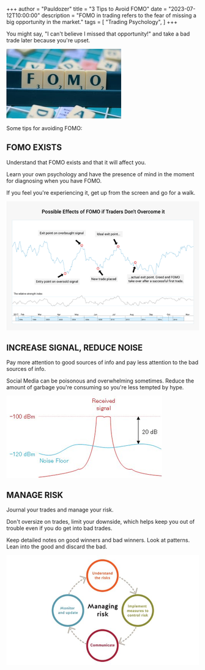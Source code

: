 +++
author = "Pauldozer"
title = "3 Tips to Avoid FOMO"
date = "2023-07-12T10:00:00"
description = "FOMO in trading refers to the fear of missing a big opportunity in the market."
tags = [
   "Trading Psychology",
]
+++


You might say, "I can't believe I missed that opportunity!" and take a bad trade later because you're upset.

![](images/fomo.jpeg)


Some tips for avoiding FOMO:

## **FOMO EXISTS** 

Understand that FOMO exists and that it will affect you.

Learn your own psychology and have the presence of mind in the moment for diagnosing when you have FOMO. 

If you feel you're experiencing it, get up from the screen and go for a walk.

![](images/fomoeffects.png)

## **INCREASE SIGNAL, REDUCE NOISE**

Pay more attention to good sources of info and pay less attention to the bad sources of info.

Social Media can be poisonous and overwhelming sometimes. Reduce the amount of garbage you're consuming so you're less tempted by hype.

![](images/signal.jpeg)


## **MANAGE RISK**

Journal your trades and manage your risk.

Don't oversize on trades, limit your downside, which helps keep you out of trouble even if you do get into bad trades.

Keep detailed notes on good winners and bad winners. Look at patterns. Lean into the good and discard the bad.

![](images/risk.jpeg)
